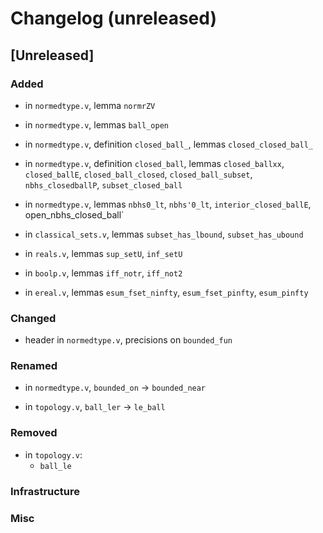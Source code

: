 # Changelog (unreleased)

## [Unreleased]

### Added

- in `normedtype.v`, lemma `normrZV`

- in `normedtype.v`, lemmas `ball_open`

- in `normedtype.v`, definition `closed_ball_`, lemmas `closed_closed_ball_`

- in `normedtype.v`, definition `closed_ball`, lemmas `closed_ballxx`, `closed_ballE`,
  `closed_ball_closed`, `closed_ball_subset`, `nbhs_closedballP`, `subset_closed_ball`

- in `normedtype.v`, lemmas `nbhs0_lt`, `nbhs'0_lt`, `interior_closed_ballE`, open_nbhs_closed_ball`
- in `classical_sets.v`, lemmas `subset_has_lbound`, `subset_has_ubound`

- in `reals.v`, lemmas `sup_setU`, `inf_setU`
- in `boolp.v`, lemmas `iff_notr`, `iff_not2`

- in `ereal.v`, lemmas `esum_fset_ninfty`, `esum_fset_pinfty`, `esum_pinfty`

### Changed

- header in `normedtype.v`, precisions on `bounded_fun`

### Renamed

- in `normedtype.v`, `bounded_on` -> `bounded_near`

- in `topology.v`, `ball_ler` -> `le_ball`

### Removed

- in `topology.v`:
  + `ball_le`

### Infrastructure

### Misc
